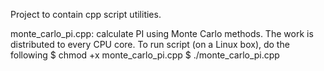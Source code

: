 Project to contain cpp script utilities. 

monte_carlo_pi.cpp: calculate PI using Monte Carlo methods. The work is distributed to every CPU core. 
                    To run script (on a Linux box), do the following
                    $ chmod +x monte_carlo_pi.cpp
                    $ ./monte_carlo_pi.cpp <number>
                    
